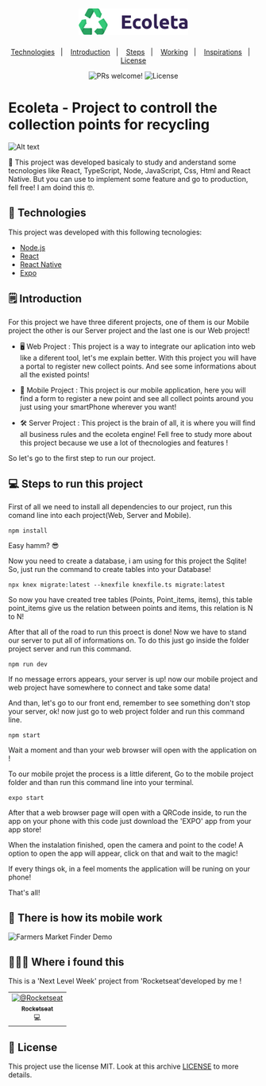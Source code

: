 <h1 align="center">
    <img alt="Ecoleta" title="Ecoleta" src=".github/ecoleta.svg" width="220px" />
</h1>

<p align="center">
  <a href="🚀-Technologies">Technologies</a>&nbsp;&nbsp;&nbsp;|&nbsp;&nbsp;&nbsp;
  <a href="🗒-Introduction ">Introduction</a>&nbsp;&nbsp;&nbsp;|&nbsp;&nbsp;&nbsp;
  <a href="💻-Steps-to-run-this-project">Steps</a>&nbsp;&nbsp;&nbsp;|&nbsp;&nbsp;&nbsp;
  <a href="📲-There-is-how-its-mobile-work">Working</a>&nbsp;&nbsp;&nbsp;|&nbsp;&nbsp;&nbsp;
  <a href="🧙🏻‍♀️-Where-i-found-this">Inspirations</a>&nbsp;&nbsp;&nbsp;|&nbsp;&nbsp;&nbsp;
  <a href="#memo-license">License</a>
</p>

<p align="center">  
 <img src="https://img.shields.io/static/v1?label=PRs&message=welcome&color=7159c1&labelColor=000000" alt="PRs welcome!" />

<img alt="License" src="https://img.shields.io/static/v1?label=license&message=MIT&color=7159c1&labelColor=000000">
  </p>

# Ecoleta - Project to controll the collection points for recycling

![Alt text](https://github.com/reginaldobrz/Ecoleta/blob/master/.github/ecoleta.png)

🚀 This project was developed basicaly to study and anderstand some tecnologies like React, TypeScript, Node, JavaScript, Css, Html and React Native. But you can use to implement some feature and go to production, fell free! I am doind this 🤓.

## 🚀 Technologies
This project was developed with this following tecnologies:

- [Node.js](https://nodejs.org/en/)
- [React](https://reactjs.org)
- [React Native](https://facebook.github.io/react-native/)
- [Expo](https://expo.io/)

## 🗒 Introduction 
For this project we have three diferent projects, one of them is our Mobile project the other is our Server project and the last one is our Web project! 

* 🖥 Web Project : This project is a way to integrate our aplication into web like a diferent tool, let's me explain better. With this project you will have a portal to register new collect points. And see some informations about all the existed points!

* 📱 Mobile Project : This project is our mobile application, here you will find a form to register a new point and see all collect points around you just using your smartPhone wherever you want!

* 🛠 Server Project : This project is the brain of all, it is where you will find all business rules and the ecoleta engine! Fell free to study more about this project because we use a lot of thecnologies and features ! 

So let's go to the first step to run our project.


## 💻 Steps to run this project

First of all we need to install all dependencies to our project, run this comand line into each project(Web, Server and Mobile).

````
npm install
````
Easy hamm? 😎

Now you need to create a database, i am using for this project the Sqlite! So, just run the command to create tables into your Database!

```
npx knex migrate:latest --knexfile knexfile.ts migrate:latest
```

So now you have created tree tables (Points, Point_items, items), this table point_items give us the relation between points and items, this relation is N to N! 

After that all of the road to run this proect is done! Now we have to stand our server to put all of informations on. To do this just go inside the folder project server and run this command.

```
npm run dev 
```

If no message errors appears, your server is up! now our mobile project and web project have somewhere to connect and take some data!

And than, let's go to our front end, remember to see something don't stop your server, ok! now just go to web project folder and run this command line.

```
npm start 
```

Wait a moment and than your web browser will open with the application on ! 

To our mobile projet the process is a little diferent, Go to the mobile project  folder and than run this command line into your terminal.

```
expo start  
```

After that a web browser page will open with a QRCode inside, to run the app on your phone with this code just download the 'EXPO' app from your app store! 

When the instalation finished, open the camera and point to the code! A option to open the app will appear, click on that and wait to the magic!

If every things ok, in a feel moments the application will be runing on your phone!

That's all!

## 📲 There is how its mobile work
![Farmers Market Finder Demo](https://github.com/reginaldobrz/Ecoleta/blob/master/ecoleta.gif)


## 🧙🏻‍♀️  Where i found this

This is a 'Next Level Week' project from 'Rocketseat'developed by me ! 
<!-- ALL-CONTRIBUTORS-LIST:START - Do not remove or modify this section -->
<!-- prettier-ignore -->
<table>
  <tr>
    <td align="center"><a href="https://github.com/Rocketseat"><img itemprop="image" class="TableObject-item avatar flex-shrink-0" src="https://avatars0.githubusercontent.com/u/28929274?s=200&amp;v=4" width="200" height="200" alt="@Rocketseat"><br /><sub><b>Rocketseat</b></sub></a><br />💻</a></td>
  </tr>
</table>

<!-- ALL-CONTRIBUTORS-LIST:END -->

## :memo: License

This project use the license MIT. Look at this archive [LICENSE](LICENSE.md) to more details.


